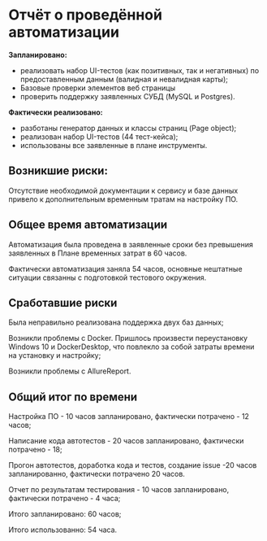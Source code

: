 # Отчёт о проведённой автоматизации

**Запланировано:**
- реализовать набор UI-тестов (как позитивных, так и негативных) по предоставленным данным (валидная и невалидная карты);
- Базовые проверки элементов веб страницы
- проверить поддержку заявленных СУБД (MySQL и Postgres).

**Фактически реализовано:**
- разботаны генератор данных и классы страниц (Page object);
- реализован набор UI-тестов (44 тест-кейса);
- использованы все заявленные в плане инструменты.

## Возникшие риски:

Отсутствие необходимой документации к сервису и базе данных привело к дополнительным временным тратам на настройку ПО.

## Общее время автоматизации

Автоматизация была проведена в заявленные сроки без превышения заявленных в Плане временных затрат в 60 часов. 

Фактически автоматизация заняла 54 часов, основные нештатные ситуации связанны с подготовкой тестового окружения.   

## Сработавшие риски
Была неправильно реализована поддержка двух баз данных;

Возникли проблемы с Docker. Пришлось произвести переустановку Windows 10 и DockerDesktop, что повлекло за собой затраты времени на установку и настройку;

Возникли проблемы с AllureReport.

## Общий итог по времени
Настройка ПО - 10 часов запланировано, фактически потрачено - 12 часов;

Написание кода автотестов - 20 часов запланировано, фактически потрачено - 18;

Прогон автотестов, доработка кода и тестов, создание issue -20 часов запланированно, фактически потрачено 20 часов.

Отчет по результатам тестирования - 10 часов запланировано, фактически потрачено - 4 часа;

Итого запланировано: 60 часов;

Итого использованно: 54 часа. 
